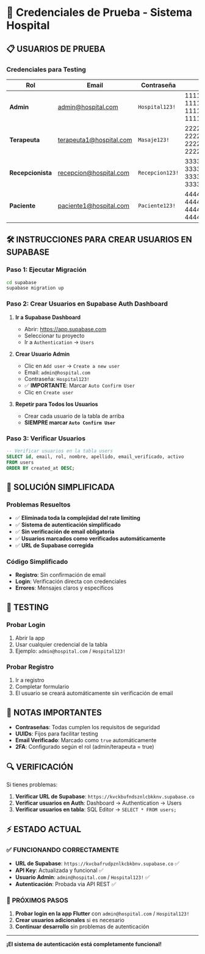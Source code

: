# 🔐 Credenciales de Prueba - Sistema Hospital

## 📋 **USUARIOS DE PRUEBA**

### **Credenciales para Testing**

| Rol | Email | Contraseña | UUID |
|-----|-------|------------|------|
| **Admin** | admin@hospital.com | `Hospital123!` | 11111111-1111-1111-1111-111111111111 |
| **Terapeuta** | terapeuta1@hospital.com | `Masaje123!` | 22222222-2222-2222-2222-222222222222 |
| **Recepcionista** | recepcion@hospital.com | `Recepcion123!` | 33333333-3333-3333-3333-333333333333 |
| **Paciente** | paciente1@hospital.com | `Paciente123!` | 44444444-4444-4444-4444-444444444444 |

## 🛠️ **INSTRUCCIONES PARA CREAR USUARIOS EN SUPABASE**

### **Paso 1: Ejecutar Migración**
```bash
cd supabase
supabase migration up
```

### **Paso 2: Crear Usuarios en Supabase Auth Dashboard**

1. **Ir a Supabase Dashboard**
   - Abrir: https://app.supabase.com
   - Seleccionar tu proyecto
   - Ir a `Authentication` → `Users`

2. **Crear Usuario Admin**
   - Clic en `Add user` → `Create a new user`
   - Email: `admin@hospital.com`
   - Contraseña: `Hospital123!`
   - ✅ **IMPORTANTE**: Marcar `Auto Confirm User`
   - Clic en `Create user`

3. **Repetir para Todos los Usuarios**
   - Crear cada usuario de la tabla de arriba
   - **SIEMPRE marcar `Auto Confirm User`**

### **Paso 3: Verificar Usuarios**
```sql
-- Verificar usuarios en la tabla users
SELECT id, email, rol, nombre, apellido, email_verificado, activo 
FROM users 
ORDER BY created_at DESC;
```

## 🔧 **SOLUCIÓN SIMPLIFICADA**

### **Problemas Resueltos**
- ✅ **Eliminada toda la complejidad del rate limiting**
- ✅ **Sistema de autenticación simplificado**
- ✅ **Sin verificación de email obligatoria**
- ✅ **Usuarios marcados como verificados automáticamente**
- ✅ **URL de Supabase corregida**

### **Código Simplificado**
- **Registro**: Sin confirmación de email
- **Login**: Verificación directa con credenciales
- **Errores**: Mensajes claros y específicos

## 🚀 **TESTING**

### **Probar Login**
1. Abrir la app
2. Usar cualquier credencial de la tabla
3. Ejemplo: `admin@hospital.com` / `Hospital123!`

### **Probar Registro**
1. Ir a registro
2. Completar formulario
3. El usuario se creará automáticamente sin verificación de email

## 📝 **NOTAS IMPORTANTES**

- **Contraseñas**: Todas cumplen los requisitos de seguridad
- **UUIDs**: Fijos para facilitar testing
- **Email Verificado**: Marcado como `true` automáticamente
- **2FA**: Configurado según el rol (admin/terapeuta = true)

## 🔍 **VERIFICACIÓN**

Si tienes problemas:

1. **Verificar URL de Supabase**: `https://kvckbufndsznlcbkknv.supabase.co`
2. **Verificar usuarios en Auth**: Dashboard → Authentication → Users
3. **Verificar usuarios en tabla**: SQL Editor → `SELECT * FROM users;`

## ⚡ **ESTADO ACTUAL**

### ✅ **FUNCIONANDO CORRECTAMENTE**
- **URL de Supabase**: `https://kvcbafrudpznlkcbkbnv.supabase.co` ✅
- **API Key**: Actualizada y funcional ✅
- **Usuario Admin**: `admin@hospital.com` / `Hospital123!` ✅
- **Autenticación**: Probada via API REST ✅

### 🚀 **PRÓXIMOS PASOS**

1. **Probar login en la app Flutter** con `admin@hospital.com` / `Hospital123!`
2. **Crear usuarios adicionales** si es necesario
3. **Continuar desarrollo** sin problemas de autenticación

---

**¡El sistema de autenticación está completamente funcional!** 